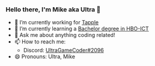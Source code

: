 ### Hello there, I'm Mike aka Ultra 👋

- 🔭 I’m currently working for [Tapple](https://tapple.world/)
- 🌱 I’m currently learning a [Bachelor degree in HBO-ICT](https://www.hanze.nl/nld/onderwijs/techniek/instituut-voor-communicatie-media--it/opleidingen/bachelor/hbo-ict)
- 💬 Ask me about anything coding related!
- 📫 How to reach me:
  - Discord: [UltraGameCoder#2096](https://discord.com/users/207829102881669120)
- 😄 Pronouns: Ultra, Mike
